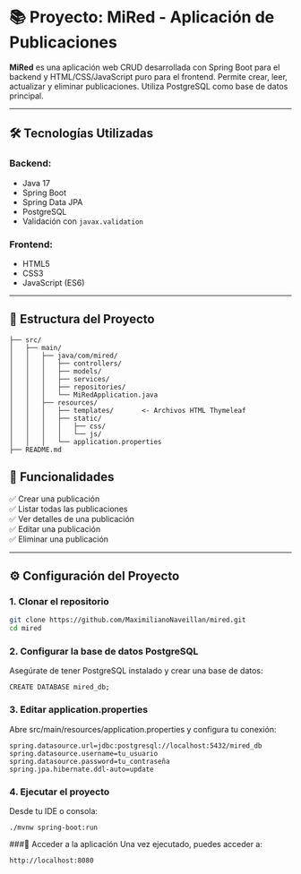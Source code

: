 # 📚 Proyecto: MiRed - Aplicación de Publicaciones

**MiRed** es una aplicación web CRUD desarrollada con Spring Boot para el backend y HTML/CSS/JavaScript puro para el frontend. Permite crear, leer, actualizar y eliminar publicaciones. Utiliza PostgreSQL como base de datos principal.

---

## 🛠️ Tecnologías Utilizadas

### Backend:

- Java 17
- Spring Boot
- Spring Data JPA
- PostgreSQL
- Validación con `javax.validation`

### Frontend:

- HTML5
- CSS3
- JavaScript (ES6)

---

## 📂 Estructura del Proyecto

```
├── src/
│   ├── main/
│   │   ├── java/com/mired/
│   │   │   ├── controllers/
│   │   │   ├── models/
│   │   │   ├── services/
│   │   │   ├── repositories/
│   │   │   └── MiRedApplication.java
│   │   ├── resources/
│   │   │   ├── templates/       <- Archivos HTML Thymeleaf
│   │   │   ├── static/
│   │   │   │   ├── css/
│   │   │   │   └── js/
│   │   │   └── application.properties
├── README.md
```

## 🧪 Funcionalidades

✅ Crear una publicación  
✅ Listar todas las publicaciones  
✅ Ver detalles de una publicación  
✅ Editar una publicación  
✅ Eliminar una publicación

---

## ⚙️ Configuración del Proyecto

### 1. Clonar el repositorio

```bash
git clone https://github.com/MaximilianoNaveillan/mired.git
cd mired
```

### 2. Configurar la base de datos PostgreSQL

Asegúrate de tener PostgreSQL instalado y crear una base de datos:

```
CREATE DATABASE mired_db;
```

### 3. Editar application.properties

Abre src/main/resources/application.properties y configura tu conexión:

```
spring.datasource.url=jdbc:postgresql://localhost:5432/mired_db
spring.datasource.username=tu_usuario
spring.datasource.password=tu_contraseña
spring.jpa.hibernate.ddl-auto=update
```

### 4. Ejecutar el proyecto

Desde tu IDE o consola:

```
./mvnw spring-boot:run
```

###🚀 Acceder a la aplicación
Una vez ejecutado, puedes acceder a:

```
http://localhost:8080
```
